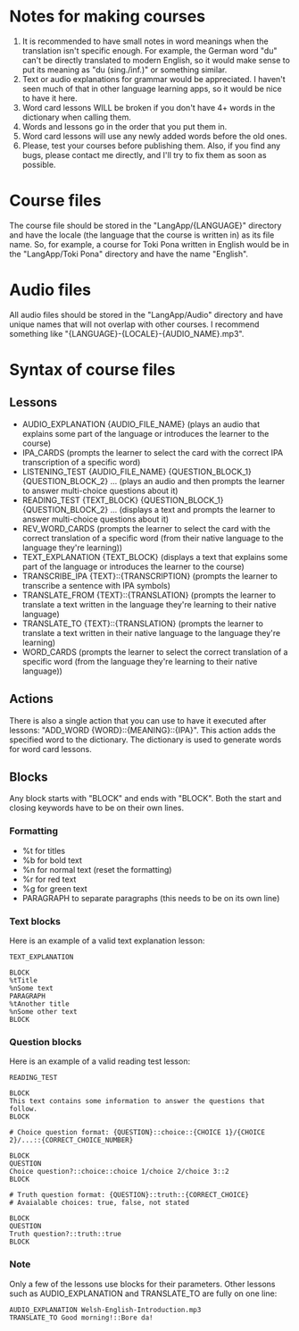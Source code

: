 # Notes for making courses
1. It is recommended to have small notes in word meanings when the translation isn't specific enough. For example, the German word "du" can't be directly translated to modern English, so it would make sense to put its meaning as "du (sing./inf.)" or something similar.
2. Text or audio explanations for grammar would be appreciated. I haven't seen much of that in other language learning apps, so it would be nice to have it here.
3. Word card lessons WILL be broken if you don't have 4+ words in the dictionary when calling them.
4. Words and lessons go in the order that you put them in.
5. Word card lessons will use any newly added words before the old ones.
6. Please, test your courses before publishing them. Also, if you find any bugs, please contact me directly, and I'll try to fix them as soon as possible.

# Course files
The course file should be stored in the "LangApp/{LANGUAGE}" directory and have the locale (the language that the course is written in) as its file name. So, for example, a course for Toki Pona written in English would be in the "LangApp/Toki Pona" directory and have the name "English".

# Audio files
All audio files should be stored in the "LangApp/Audio" directory and have unique names that will not overlap with other courses. I recommend something like "{LANGUAGE}-{LOCALE}-{AUDIO_NAME}.mp3".

# Syntax of course files
## Lessons
- AUDIO_EXPLANATION {AUDIO_FILE_NAME} (plays an audio that explains some part of the language or introduces the learner to the course)
- IPA_CARDS (prompts the learner to select the card with the correct IPA transcription of a specific word)
- LISTENING_TEST {AUDIO_FILE_NAME} {QUESTION_BLOCK_1} {QUESTION_BLOCK_2} ... (plays an audio and then prompts the learner to answer multi-choice questions about it)
- READING_TEST {TEXT_BLOCK} {QUESTION_BLOCK_1} {QUESTION_BLOCK_2} ... (displays a text and prompts the learner to answer multi-choice questions about it)
- REV_WORD_CARDS (prompts the learner to select the card with the correct translation of a specific word (from their native language to the language they're learning))
- TEXT_EXPLANATION {TEXT_BLOCK} (displays a text that explains some part of the language or introduces the learner to the course)
- TRANSCRIBE_IPA {TEXT}::{TRANSCRIPTION} (prompts the learner to transcribe a sentence with IPA symbols)
- TRANSLATE_FROM {TEXT}::{TRANSLATION} (prompts the learner to translate a text written in the language they're learning to their native language)
- TRANSLATE_TO {TEXT}::{TRANSLATION} (prompts the learner to translate a text written in their native language to the language they're learning)
- WORD_CARDS (prompts the learner to select the correct translation of a specific word (from the language they're learning to their native language))

## Actions
There is also a single action that you can use to have it executed after lessons: "ADD_WORD {WORD}::{MEANING}::{IPA}". This action adds the specified word to the dictionary. The dictionary is used to generate words for word card lessons.

## Blocks
Any block starts with "BLOCK" and ends with "BLOCK". Both the start and closing keywords have to be on their own lines.
### Formatting
- %t for titles
- %b for bold text
- %n for normal text (reset the formatting)
- %r for red text
- %g for green text
- PARAGRAPH to separate paragraphs (this needs to be on its own line)
### Text blocks
Here is an example of a valid text explanation lesson:
```
TEXT_EXPLANATION

BLOCK
%tTitle
%nSome text
PARAGRAPH
%tAnother title
%nSome other text
BLOCK
```
### Question blocks
Here is an example of a valid reading test lesson:
```
READING_TEST

BLOCK
This text contains some information to answer the questions that follow.
BLOCK

# Choice question format: {QUESTION}::choice::{CHOICE 1}/{CHOICE 2}/...::{CORRECT_CHOICE_NUMBER}

BLOCK
QUESTION
Choice question?::choice::choice 1/choice 2/choice 3::2
BLOCK

# Truth question format: {QUESTION}::truth::{CORRECT_CHOICE}
# Avaialable choices: true, false, not stated

BLOCK
QUESTION
Truth question?::truth::true
BLOCK
```
### Note
Only a few of the lessons use blocks for their parameters. Other lessons such as AUDIO_EXPLANATION and TRANSLATE_TO are fully on one line:
```
AUDIO_EXPLANATION Welsh-English-Introduction.mp3
TRANSLATE_TO Good morning!::Bore da!
```
